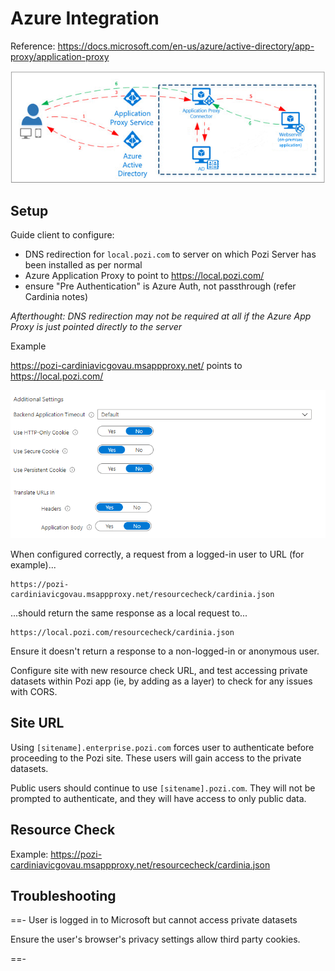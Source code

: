 ---
---

# Azure Integration

Reference: https://docs.microsoft.com/en-us/azure/active-directory/app-proxy/application-proxy

![](/dev-guide/img/azure-app-proxy-overview.png)

## Setup

Guide client to configure:

* DNS redirection for `local.pozi.com` to server on which Pozi Server has been installed as per normal
* Azure Application Proxy to point to https://local.pozi.com/
* ensure "Pre Authentication" is Azure Auth, not passthrough (refer Cardinia notes)

*Afterthought: DNS redirection may not be required at all if the Azure App Proxy is just pointed directly to the server*

Example

https://pozi-cardiniavicgovau.msappproxy.net/ points to https://local.pozi.com/

![](/dev-guide/img/azure-settings.png)


When configured correctly, a request from a logged-in user to URL (for example)...

```
https://pozi-cardiniavicgovau.msappproxy.net/resourcecheck/cardinia.json
```

...should return the same response as a local request to...

```
https://local.pozi.com/resourcecheck/cardinia.json
```

Ensure it doesn't return a response to a non-logged-in or anonymous user.

Configure site with new resource check URL, and test accessing private datasets within Pozi app (ie, by adding as a layer) to check for any issues with CORS.

## Site URL

Using `[sitename].enterprise.pozi.com` forces user to authenticate before proceeding to the Pozi site. These users will gain access to the private datasets.

Public users should continue to use `[sitename].pozi.com`. They will not be prompted to authenticate, and they will have access to only public data.

## Resource Check

Example: https://pozi-cardiniavicgovau.msappproxy.net/resourcecheck/cardinia.json

## Troubleshooting

==- User is logged in to Microsoft but cannot access private datasets

Ensure the user's browser's privacy settings allow third party cookies.

==-
